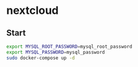 # nextcloud

## Start

```sh
export MYSQL_ROOT_PASSWORD=mysql_root_password
export MYSQL_PASSWORD=mysql_password
sudo docker-compose up -d
```
